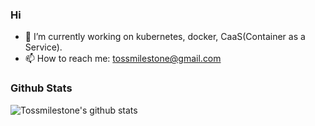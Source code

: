 ### Hi

- 🔭 I’m currently working on kubernetes, docker, CaaS(Container as a Service).
- 📫 How to reach me: tossmilestone@gmail.com

### Github Stats

![Tossmilestone's github stats](https://github-readme-stats.vercel.app/api?username=tossmilestone&count_private=true)
